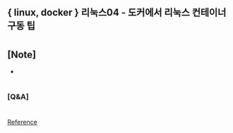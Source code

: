 ## { linux, docker } 리눅스04 - 도커에서 리눅스 컨테이너 구동 팁

#

## [Note]

-

#

### [Q&A]

#

[Reference](https://www.youtube.com/watch?v=9qGVr4W4raY&list=PLEOnZ6GeucBVj0V5JFQx_6XBbZrrynzMh&index=8)

